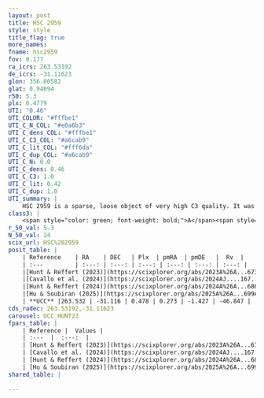 ```yaml
---
layout: post
title: HSC 2959
style: style
title_flag: true
more_names: 
fname: hsc2959
fov: 0.177
ra_icrs: 263.53192
de_icrs: -31.11623
glon: 356.80582
glat: 0.94094
r50: 5.3
plx: 0.4779
UTI: "0.46"
UTI_COLOR: "#fffbe1"
UTI_C_N_COL: "#e0a6b3"
UTI_C_dens_COL: "#fffbe1"
UTI_C_C3_COL: "#a6cab9"
UTI_C_lit_COL: "#fff6da"
UTI_C_dup_COL: "#a6cab9"
UTI_C_N: 0.0
UTI_C_dens: 0.46
UTI_C_C3: 1.0
UTI_C_lit: 0.42
UTI_C_dup: 1.0
UTI_summary: |
    HSC 2959 is a sparse, loose object of very high C3 quality. It was recently reported in the literature.<br><br><span style="color: #99180f; font-weight: bold;">Warning: </span>contains less than 25 stars with <i>P>0.5</i> estimated.
class3: |
    <span style="color: green; font-weight: bold;">A</span><span style="color: green; font-weight: bold;">A</span>
r_50_val: 5.3
N_50_val: 24
scix_url: HSC%202959
posit_table: |
    | Reference    | RA    | DEC   | Plx  | pmRA  | pmDE   |  Rv  |
    | :---         | :---: | :---: | :---: | :---: | :---: | :---: |
    |[Hunt & Reffert (2023)](https://scixplorer.org/abs/2023A%26A...673A.114H) | 263.553 | -31.118 | 0.472 | 0.261 | -1.449 | -46.86 |
    |[Cavallo et al. (2024)](https://scixplorer.org/abs/2024AJ....167...12C) | 263.514 | -31.134 | 0.477 | -- | -- | -- |
    |[Hunt & Reffert (2024)](https://scixplorer.org/abs/2024A%26A...686A..42H) | 263.553 | -31.118 | 0.472 | 0.261 | -1.449 | -46.86 |
    |[Hu & Soubiran (2025)](https://scixplorer.org/abs/2025A%26A...699A.246H) | 263.514 | -31.134 | -- | -- | -- | -- |
    | **UCC** |263.532 | -31.116 | 0.478 | 0.273 | -1.427 | -46.847 | 
cds_radec: 263.53192,-31.11623
carousel: UCC_HUNT23
fpars_table: |
    | Reference |  Values |
    | :---  |  :---:  |
    | [Hunt & Reffert (2023)](https://scixplorer.org/abs/2023A%26A...673A.114H) | `AV50=3.363, diffAV50=1.376, MOD50=11.457, logAge50=8.097` |
    | [Cavallo et al. (2024)](https://scixplorer.org/abs/2024AJ....167...12C) | `AV50=3.49, dMod50=10.54, logAge50=8.72, [Fe/H]50=-0.53` |
    | [Hunt & Reffert (2024)](https://scixplorer.org/abs/2024A%26A...686A..42H) | `MassJ=451.898` |
    | [Hu & Soubiran (2025)](https://scixplorer.org/abs/2025A%26A...699A.246H) | `MA22=-0.3, MA23f=-0.09, MZ23=0.01, MK24=0.06` |
shared_table: |
    
---
```


